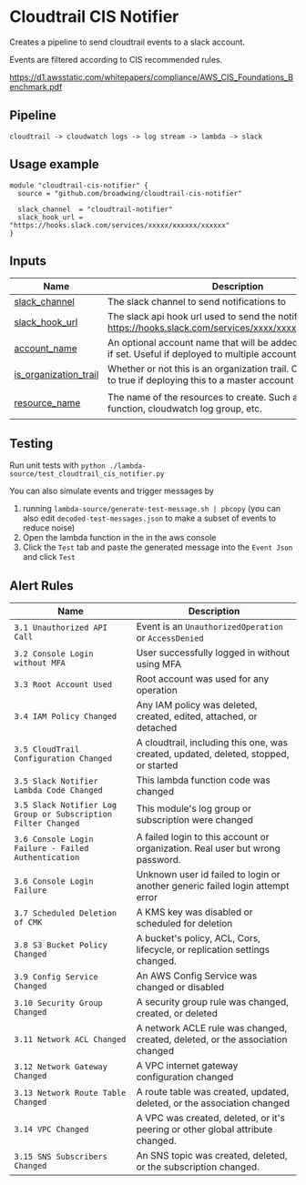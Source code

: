 # Cloudtrail CIS Notifier

Creates a pipeline to send cloudtrail events to a slack account.

Events are filtered according to CIS recommended rules.

https://d1.awsstatic.com/whitepapers/compliance/AWS_CIS_Foundations_Benchmark.pdf

## Pipeline

`cloudtrail -> cloudwatch logs -> log stream -> lambda -> slack`

## Usage example
```hcl
module "cloudtrail-cis-notifier" {
  source = "github.com/broadwing/cloudtrail-cis-notifier"

  slack_channel  = "cloudtrail-notifier"
  slack_hook_url = "https://hooks.slack.com/services/xxxxx/xxxxxx/xxxxxx"
}

```

## Inputs

| Name | Description | Type | Default | Required |
|------|-------------|------|---------|:--------:|
| <a name="input_slack_channel"></a> [slack\_channel](#input\_slack\_channel) | The slack channel to send notifications to | `string` |  | yes |
| <a name="input_slack_hook_url"></a> [slack\_hook\_url](#input\_slack\_hook\_url) | The slack api hook url used to send the notification. (eg https://hooks.slack.com/services/xxxx/xxxx/xxxxxxxxxxxxx) | `string` | | yes |
| <a name="input_account_name"></a> [account\_name](#input\_accoun\_name) | An optional account name that will be added to all messages if set. Useful if deployed to multiple accounts | `string` | `""` | no |
| <a name="input_is_organization_trail"></a> [is\_organization\_trail](#input\_is\_organization\_trail) | Whether or not this is an organization trail. Can only be set to true if deploying this to a master account | `bool` | `false` | no |
| <a name="input_resource_name"></a> [resource\_name](#input\_resource\_name) |The name of the resources to create. Such as the lambda function, cloudwatch log group, etc. | `string` | `cloudtrail-cis-notifier` | no |


## Testing

Run unit tests with `python ./lambda-source/test_cloudtrail_cis_notifier.py`

You can also simulate events and trigger messages by

  1. running `lambda-source/generate-test-message.sh | pbcopy` (you can also edit `decoded-test-messages.json` to make a subset of events to reduce noise)
  2. Open the lambda function in the in the aws console
  3. Click the `Test` tab and paste the generated message into the `Event Json` and click `Test`

## Alert Rules
| Name | Description|
| ---- | ----------|
| `3.1 Unauthorized API Call` | Event is an `UnauthorizedOperation` or `AccessDenied`
| `3.2 Console Login without MFA` | User successfully logged in without using MFA
| `3.3 Root Account Used` | Root account was used for any operation
| `3.4 IAM Policy Changed` | Any IAM policy was deleted, created, edited, attached, or detached
| `3.5 CloudTrail Configuration Changed` | A cloudtrail, including this one, was created, updated, deleted, stopped, or started
| `3.5 Slack Notifier Lambda Code Changed` | This lambda function code was changed
| `3.5 Slack Notifier Log Group or Subscription Filter Changed` | This module's log group or subscription were changed
| `3.6 Console Login Failure - Failed Authentication` | A failed login to this account or organization. Real user but wrong password.
| `3.6 Console Login Failure` | Unknown user id failed to login or another generic failed login attempt error
| `3.7 Scheduled Deletion of CMK` | A KMS key was disabled or scheduled for deletion
| `3.8 S3 Bucket Policy Changed` | A bucket's policy, ACL, Cors, lifecycle, or replication settings changed.
| `3.9 Config Service Changed` | An AWS Config Service was changed or disabled
| `3.10 Security Group Changed` | A security group rule was changed, created, or deleted
| `3.11 Network ACL Changed` | A network ACLE rule was changed, created, deleted, or the association changed
| `3.12 Network Gateway Changed` | A VPC internet gateway configuration changed
| `3.13 Network Route Table Changed` | A route table was created, updated, deleted, or the association changed
| `3.14 VPC Changed` | A VPC was created, deleted, or it's peering or other global attribute changed.
| `3.15 SNS Subscribers Changed` | An SNS topic was created, deleted, or the subscription changed.
